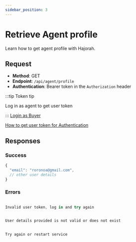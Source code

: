 ```yaml
---
sidebar_position: 3
---
```


# Retrieve Agent profile

Learn how to get agent profile with Hajorah.

## Request

- **Method**: GET
- **Endpoint**: `/api/agent/profile`
- **Authentication**: Bearer token in the `Authorization` header

:::tip Token tip

Log in as agent to get user token

:::
[Login as Buyer](./login-agent.md)

[How to get user token for Authentication](../intro.md#get-user-token-for-bearer-authentication)

## Responses
### Success

```jsx title="code 201:  success"
{
  "email": "roronoa@gmail.com",
  // other user details
}
```

### Errors
```jsx title="code 401:  Authentication failed"
 
Invalid user token, log in and try again

```

```jsx title="code 404:  Not found"
 
User details provided is not valid or does not exist

```

```jsx title="code 500:  Internal Server Error"
 
Try again or restart service

```
